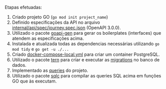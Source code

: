 Etapas efetuadas:
1. Criado projeto GO (`go mod init project_name`)
2. Definido especificações da API no arquivo [internal/api/spec/journey.spec.json](https://github.com/jeffersoncbd/nlw-2024-journey-app/blob/main/internal/api/spec/journey.spec.json) (OpenAPI 3.0.0).
3. Utilizado o pacote [goapi-gen](https://github.com/discord-gophers/goapi-gen) para gerar os boilerplates (interfaces) que atendem as especificações acima.
4. Instalada e atualizada todas as dependencias necessárias utilizando `go mod tidy` e `go get -u ./...`
5. Criado [docker-compose-local.yml](https://github.com/jeffersoncbd/nlw-2024-journey-app/blob/main/docker-compose-local.yml) para criar um container PostgreSQL.
6. Utilizado o pacote [tern](https://github.com/jackc/tern) para criar e executar as [migrations](https://github.com/jeffersoncbd/nlw-2024-journey-app/tree/main/internal/pgstore/migrations) no banco de dados.
7. Implementado as [queries](https://github.com/jeffersoncbd/nlw-2024-journey-app/blob/main/internal/pgstore/queries/queries.sql) do projeto.
8. Utilizado o pacote [sqlc](https://github.com/sqlc-dev/sqlc) para compilar as queries SQL acima em funções GO que às executam.

